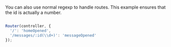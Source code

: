 You can also use normal regexp to handle routes. This example ensures that the id is actually a number.

```javascript

Router(controller, {
  '/': 'homeOpened',
  '/messages/:id(\\d+)': 'messageOpened'
});
```
